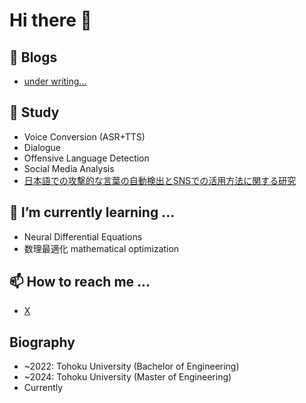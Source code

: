 # Hi there 👋
## 📎 Blogs
- [under writing...]()

## 🥼 Study
- Voice Conversion (ASR+TTS)
- Dialogue
- Offensive Language Detection
- Social Media Analysis
- [日本語での攻撃的な言葉の自動検出とSNSでの活用方法に関する研究](https://github.com/flatton/Japanese_Offensiveness_Estimation)

## 🌱 I’m currently learning ...
- Neural Differential Equations
- 数理最適化 mathematical optimization

## 📫 How to reach me ...
- [X](https://twitter.com/flaton_11)

## Biography
- ~2022: Tohoku University (Bachelor of Engineering)
- ~2024: Tohoku University (Master of Engineering)
- Currently
